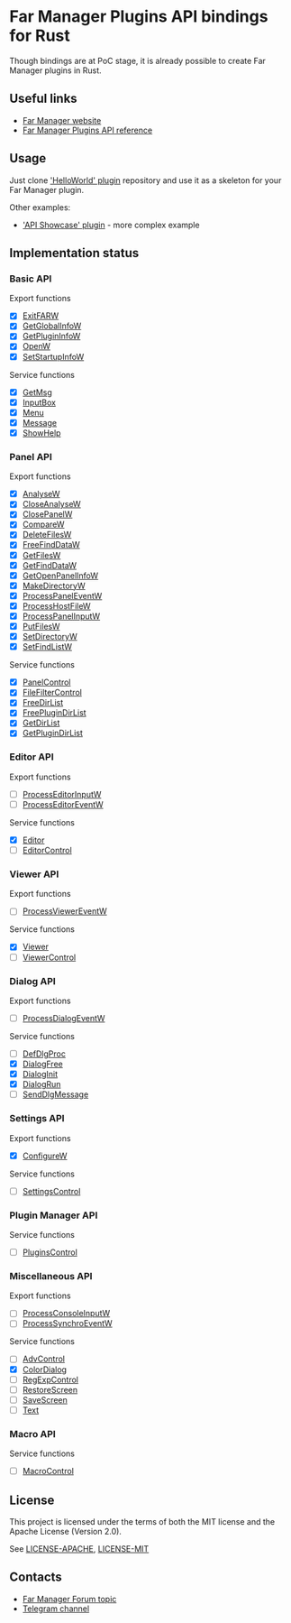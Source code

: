 # Far Manager Plugins API bindings for Rust

Though bindings are at PoC stage, it is already possible to create Far Manager plugins in Rust.

## Useful links

* [Far Manager website](https://www.farmanager.com/index.php?l=en)
* [Far Manager Plugins API reference](https://api.farmanager.com/ru/index.html)

## Usage

Just clone ['HelloWorld' plugin](https://github.com/dpelevin/farmanager-hellorust-plugin) repository and use it as a skeleton for your Far Manager plugin.

Other examples:

* ['API Showcase' plugin](examples/showcase) - more complex example

## Implementation status

### Basic API

Export functions

- [x] [ExitFARW](https://api.farmanager.com/ru/exported_functions/exitfarw.html)
- [x] [GetGlobalInfoW](https://api.farmanager.com/ru/exported_functions/getglobalinfow.html)
- [x] [GetPluginInfoW](https://api.farmanager.com/ru/exported_functions/getplugininfow.html)
- [x] [OpenW](https://api.farmanager.com/ru/exported_functions/openw.html)
- [x] [SetStartupInfoW](https://api.farmanager.com/ru/exported_functions/setstartupinfow.html)

Service functions

- [x] [GetMsg](https://api.farmanager.com/ru/service_functions/getmsg.html)
- [x] [InputBox](https://api.farmanager.com/ru/service_functions/inputbox.html)
- [x] [Menu](https://api.farmanager.com/ru/service_functions/menu.html)
- [x] [Message](https://api.farmanager.com/ru/service_functions/message.html)
- [x] [ShowHelp](https://api.farmanager.com/ru/service_functions/showhelp.html)

### Panel API

Export functions

- [x] [AnalyseW](https://api.farmanager.com/ru/exported_functions/analysew.html)
- [x] [CloseAnalyseW](https://api.farmanager.com/ru/exported_functions/closeanalysew.html)
- [x] [ClosePanelW](https://api.farmanager.com/ru/exported_functions/closepanelw.html)
- [x] [CompareW](https://api.farmanager.com/ru/exported_functions/comparew.html)
- [x] [DeleteFilesW](https://api.farmanager.com/ru/exported_functions/deletefilesw.html)
- [x] [FreeFindDataW](https://api.farmanager.com/ru/exported_functions/freefinddataw.html)
- [x] [GetFilesW](https://api.farmanager.com/ru/exported_functions/getfilesw.html)
- [x] [GetFindDataW](https://api.farmanager.com/ru/exported_functions/getfinddataw.html)
- [x] [GetOpenPanelInfoW](https://api.farmanager.com/ru/exported_functions/getopenpanelinfow.html)
- [x] [MakeDirectoryW](https://api.farmanager.com/ru/exported_functions/makedirectoryw.html)
- [x] [ProcessPanelEventW](https://api.farmanager.com/ru/exported_functions/processpaneleventw.html)
- [x] [ProcessHostFileW](https://api.farmanager.com/ru/exported_functions/processhostfilew.html)
- [x] [ProcessPanelInputW](https://api.farmanager.com/ru/exported_functions/processpanelinputw.html)
- [x] [PutFilesW](https://api.farmanager.com/ru/exported_functions/putfilesw.html)
- [x] [SetDirectoryW](https://api.farmanager.com/ru/exported_functions/setdirectoryw.html)
- [x] [SetFindListW](https://api.farmanager.com/ru/exported_functions/setfindlistw.html)

Service functions

- [x] [PanelControl](https://api.farmanager.com/ru/service_functions/panelcontrol.html)
- [x] [FileFilterControl](https://api.farmanager.com/ru/service_functions/filefiltercontrol.html)
- [x] [FreeDirList](https://api.farmanager.com/ru/service_functions/freedirlist.html)
- [x] [FreePluginDirList](https://api.farmanager.com/ru/service_functions/freeplugindirlist.html)
- [x] [GetDirList](https://api.farmanager.com/ru/service_functions/getdirlist.html)
- [x] [GetPluginDirList](https://api.farmanager.com/ru/service_functions/getplugindirlist.html)

### Editor API

Export functions

- [ ] [ProcessEditorInputW](https://api.farmanager.com/ru/exported_functions/processeditorinputw.html)
- [ ] [ProcessEditorEventW](https://api.farmanager.com/ru/exported_functions/processeditoreventw.html)

Service functions

- [x] [Editor](https://api.farmanager.com/ru/service_functions/editor.html)
- [ ] [EditorControl](https://api.farmanager.com/ru/service_functions/editorcontrol.html)

### Viewer API

Export functions

- [ ] [ProcessViewerEventW](https://api.farmanager.com/ru/exported_functions/processviewereventw.html)

Service functions

- [x] [Viewer](https://api.farmanager.com/ru/service_functions/viewer.html)
- [ ] [ViewerControl](https://api.farmanager.com/ru/service_functions/viewercontrol.html)

### Dialog API

Export functions

- [ ] [ProcessDialogEventW](https://api.farmanager.com/ru/exported_functions/processdialogeventw.html)

Service functions

- [ ] [DefDlgProc](https://api.farmanager.com/ru/service_functions/defdlgproc.html)
- [x] [DialogFree](https://api.farmanager.com/ru/service_functions/dialogfree.html)
- [x] [DialogInit](https://api.farmanager.com/ru/service_functions/dialoginit.html)
- [x] [DialogRun](https://api.farmanager.com/ru/service_functions/dialogrun.html)
- [ ] [SendDlgMessage](https://api.farmanager.com/ru/service_functions/senddlgmessage.html)

### Settings API

Export functions

- [x] [ConfigureW](https://api.farmanager.com/ru/exported_functions/configurew.html)

Service functions

- [ ] [SettingsControl](https://api.farmanager.com/ru/service_functions/settingscontrol.html)

### Plugin Manager API

Service functions

- [ ] [PluginsControl](https://api.farmanager.com/ru/service_functions/pluginscontrol.html)

### Miscellaneous API

Export functions

- [ ] [ProcessConsoleInputW](https://api.farmanager.com/ru/exported_functions/processconsoleinputw.html)
- [ ] [ProcessSynchroEventW](https://api.farmanager.com/ru/exported_functions/processsynchroeventw.html)

Service functions

- [ ] [AdvControl](https://api.farmanager.com/ru/service_functions/advcontrol.html)
- [x] [ColorDialog](https://api.farmanager.com/ru/service_functions/colordialog.html)
- [ ] [RegExpControl](https://api.farmanager.com/ru/service_functions/regexpcontrol.html)
- [ ] [RestoreScreen](https://api.farmanager.com/ru/service_functions/restorescreen.html)
- [ ] [SaveScreen](https://api.farmanager.com/ru/service_functions/savescreen.html)
- [ ] [Text](https://api.farmanager.com/ru/service_functions/text.html)

### Macro API

Service functions

- [ ] [MacroControl](https://api.farmanager.com/ru/service_functions/macrocontrol.html)

## License
[license]: #license

This project is licensed under the terms of both the MIT license and the Apache License (Version 2.0).

See [LICENSE-APACHE](LICENSE-APACHE), [LICENSE-MIT](LICENSE-MIT)

## Contacts

* [Far Manager Forum topic](https://forum.farmanager.com/viewtopic.php?f=8&t=11469)
* [Telegram channel](https://t.me/joinchat/CS6ijBX6C9hh0H2TQ23umA)
